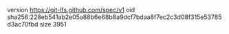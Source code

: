 version https://git-lfs.github.com/spec/v1
oid sha256:228eb541ab2e05a88b6e68b8a9dcf7bdaa8f7ec2c3d08f315e53785d3ac70fbd
size 3951
